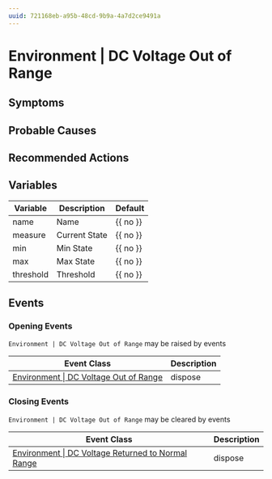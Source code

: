 ```yaml
---
uuid: 721168eb-a95b-48cd-9b9a-4a7d2ce9491a
---
```

# Environment | DC Voltage Out of Range

## Symptoms

## Probable Causes

## Recommended Actions

## Variables

| Variable  | Description   | Default  |
| --------- | ------------- | -------- |
| name      | Name          | {{ no }} |
| measure   | Current State | {{ no }} |
| min       | Min State     | {{ no }} |
| max       | Max State     | {{ no }} |
| threshold | Threshold     | {{ no }} |

## Events

### Opening Events
`Environment | DC Voltage Out of Range` may be raised by events

| Event Class                                                                                                    | Description |
| -------------------------------------------------------------------------------------------------------------- | ----------- |
| [Environment \| DC Voltage Out of Range](../../event-classes-reference/environment/dc-voltage-out-of-range.md) | dispose     |

### Closing Events
`Environment | DC Voltage Out of Range` may be cleared by events

| Event Class                                                                                                                            | Description |
| -------------------------------------------------------------------------------------------------------------------------------------- | ----------- |
| [Environment \| DC Voltage Returned to Normal Range](../../event-classes-reference/environment/dc-voltage-returned-to-normal-range.md) | dispose     |
